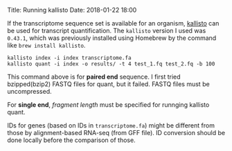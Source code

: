 Title: Running kallisto
Date: 2018-01-22 18:00

If the transcriptome sequence set is available for an organism, [kallisto](https://pachterlab.github.io/kallisto/) can be used for transcript quantification. The `kallisto` version I used was `0.43.1`, which was previously installed using Homebrew by the command like `brew install kallisto`.

```
kallisto index -i index transcriptome.fa
kallisto quant -i index -o results/ -t 4 test_1.fq test_2.fq -b 100
```

This command above is for **paired end** sequence. I first tried bzipped(bzip2) FASTQ files for quant, but it failed. FASTQ files must be uncompressed.

For **single end**,  _fragment length_ must be specified for runnging kallisto quant.

IDs for genes (based on IDs in `transcriptome.fa`) might be different from those by alignment-based RNA-seq (from GFF file). ID conversion should be done locally before the comparison of those.
